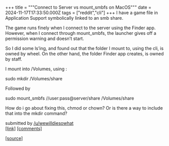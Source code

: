 +++
title = """Connect to Server vs mount_smbfs on MacOS"""
date = 2024-11-17T17:33:50.000Z
tags = ["reddit","cli"]
+++
I have a game file in Application Support symbolically linked to an smb share.

The game runs finely when I connect to the server using the Finder app. However, when I connect through mount\_smbfs, the launcher gives off a permission warning and doesn’t start.

So I did some ls’ing, and found out that the folder I mount to, using the cli, is owned by wheel. On the other hand, the folder Finder app creates, is owned by staff.

I mount into /Volumes, using :

sudo mkdir /Volumes/share

Followed by

sudo mount\_smbfs //user:pass@server/share /Volumes/share

How do i go about fixing this, chmod or chown? Or is there a way to include that into the mkdir command?

submitted by [/u/wewilldiesowhat](https://www.reddit.com/user/wewilldiesowhat)  
[\[link\]](https://www.reddit.com/r/commandline/comments/1gtittv/connect_to_server_vs_mount_smbfs_on_macos/) [\[comments\]](https://www.reddit.com/r/commandline/comments/1gtittv/connect_to_server_vs_mount_smbfs_on_macos/)

[[source]](https://www.reddit.com/r/commandline/comments/1gtittv/connect_to_server_vs_mount_smbfs_on_macos/)
